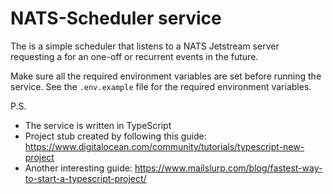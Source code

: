 # NATS-Scheduler service

The is a simple scheduler that listens to a NATS Jetstream server requesting a for an one-off or recurrent events in the future.

Make sure all the required environment variables are set before running the service.
See the `.env.example` file for the required environment variables.

P.S.
- The service is written in TypeScript
- Project stub created by following this guide: https://www.digitalocean.com/community/tutorials/typescript-new-project
- Another interesting guide: https://www.mailslurp.com/blog/fastest-way-to-start-a-typescript-project/

